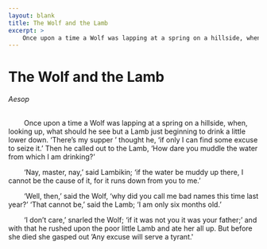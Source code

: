 ```yaml
---
layout: blank
title: The Wolf and the Lamb
excerpt: >
    Once upon a time a Wolf was lapping at a spring on a hillside, when, looking up, what should he see but a Lamb just beginning to drink a little lower down. ‘There’s my supper ’ thought he, ‘if only I can find some excuse to seize it.’
---
```

# The Wolf and the Lamb
_Aesop_

<br />
&nbsp;&nbsp;&nbsp;&nbsp;&nbsp;&nbsp;&nbsp;&nbsp;Once upon a time a Wolf was lapping at a spring on a hillside, when, looking up, what should he see but a Lamb just beginning to drink a little lower down. ‘There’s my supper ’ thought he, ‘if only I can find some excuse to seize it.’ Then he called out to the Lamb, ‘How dare you muddle the water from which I am drinking?’

<!--excerpt-->

&nbsp;&nbsp;&nbsp;&nbsp;&nbsp;&nbsp;&nbsp;&nbsp;‘Nay, master, nay,’ said Lambikin; ‘if the water be muddy up there, I cannot be the cause of it, for it runs down from you to me.’

&nbsp;&nbsp;&nbsp;&nbsp;&nbsp;&nbsp;&nbsp;&nbsp;‘Well, then,’ said the Wolf, ‘why did you call me bad names this time last year?’ ‘That cannot be,’ said the Lamb; ‘I am only six months old.’

&nbsp;&nbsp;&nbsp;&nbsp;&nbsp;&nbsp;&nbsp;&nbsp;‘I don’t care,’ snarled the Wolf; ‘if it was not you it was your father;’ and with that he rushed upon the poor little Lamb and ate her all up. But before she died she gasped out ’Any excuse will serve a tyrant.'